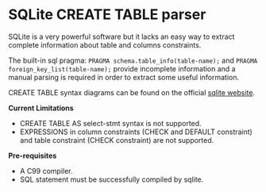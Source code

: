 # SQLite CREATE TABLE parser
SQLite is a very powerful software but it lacks an easy way to extract complete information about table and columns constraints.

The built-in sql pragma:
```PRAGMA schema.table_info(table-name);```
and
```PRAGMA foreign_key_list(table-name);```
provide incomplete information and a manual parsing is required in order to extract some useful information.

CREATE TABLE syntax diagrams can be found on the official [sqlite website](http://www.sqlite.org/lang_createtable.html).

**Current Limitations**
- CREATE TABLE AS select-stmt syntax is not supported.
- EXPRESSIONS in column constraints (CHECK and DEFAULT constraint) and table constraint (CHECK constraint) are not supported.

**Pre-requisites**
- A C99 compiler.
- SQL statement must be successfully compiled by sqlite.
